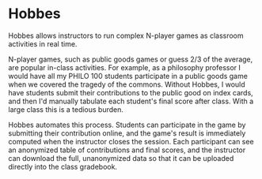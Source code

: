 # Hobbes

Hobbes allows instructors to run complex N-player games as classroom activities in real time.

N-player games, such as public goods games or guess 2/3 of the average, are popular in-class activities.  For example, as a philosophy professor I would have all my PHILO 100 students participate in a public goods game when we covered the tragedy of the commons.  Without Hobbes, I would have students submit their contributions to the public good on index cards, and then I'd manually tabulate each student's final score after class.  With a large class this is a tedious burden.  

Hobbes automates this process.  Students can participate in the game by submitting their contribution online, and the game's result is immediately computed when the instructor closes the session.  Each participant can see an anonymized table of contributions and final scores, and the instructor can download the full, unanonymized data so that it can be uploaded directly into the class gradebook.
